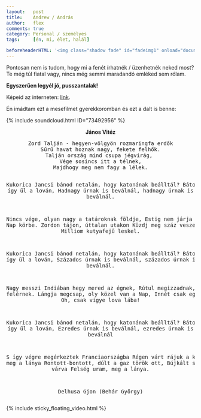 ```yaml
---
layout:   post
title:    Andrew / András
author:   flex
comments: true
category: Personal / személyes
tags:     [én, mi, élet, halál]

beforeheaderHTML: '<img class="shadow fade" id="fadeimg1" onload="document.getElementById(''fadeimg1'').style.opacity=''1''" style="" src="https://andras.fleischmann.hu/photos/andras/PICT0026_ORIGINAL.jpg">'
---
```


Pontosan nem is tudom, hogy mi a fenét írhatnék / üzenhetnék neked most? Te még túl fiatal vagy, nincs még semmi maradandó emléked sem rólam. 

**Egyszerűen legyél jó, pusszantalak!**

Képeid az interneten: [link](https://andras.fleischmann.hu/).

Én imádtam ezt a mesefilmet gyerekkoromban és ezt a dalt is benne: 

<div class="video-wrap"><div class="video">

{% include soundcloud.html ID="73492956" %}

</div></div>

<div id="lyrics"><div class="lyricsheader" style=""><p><center><b>János Vitéz</b></center></p></div>

<center><pre>
Zord Talján - hegyen-völgyön rozmaringfa erdők
Sűrű havat hoznak nagy, fekete felhők.
Talján ország mind csupa jégvirág, 
Vége sosincs itt a télnek,
Majdhogy meg nem fagy a lélek.

Kukorica Jancsi bánod netalán, 
hogy katonának beálltál?
Bátor huszár így ül a lován,
Hadnagy úrnak is beválnál,
hadnagy úrnak is beválnál.

Nincs vége, olyan nagy a tatároknak földje,
Estig nem járja a felkelő Nap körbe.
Zordon tájon, úttalan utakon
Küzdj meg száz veszedelemmel!
Milliom kutyafejű leskel.

Kukorica Jancsi bánod netalán, 
hogy katonának beálltál?
Bátor huszár így ül a lován,
Százados úrnak is beválnál,
százados úrnak is beválnál.

Nagy messzi Indiában hegy mered az égnek,
Rútul megizzadnak, kik oda felérnek.
Lángja megcsap, oly közel van a Nap,
Innét csak egy óra vágta
Oh, csak vigye lova lába!

Kukorica Jancsi bánod netalán,
hogy katonának beálltál?
Bátor huszár így ül a lován,
Ezredes úrnak is beválnál,
ezredes úrnak is beválnál<div class="sticky_floating_video" style="display: inline;"></div>

S így végre megérkeztek Franciaországba
Régen várt rájuk a király, meg a lánya
Rontott-bontott, dúlt a gaz török ott, 
Bújkált szabadulást várva
Felség uram, meg a lánya.

Delhusa Gjon (Behár György)</pre></center></div>


{% include sticky_floating_video.html %}
